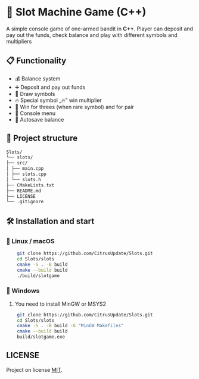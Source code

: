 # 🎰 Slot Machine Game (C++)

A simple console game of one-armed bandit in **C++**.
Player can deposit and pay out the funds, check balance and play with different symbols and multipliers

## 📋 Functionality
- 💰 Balance system
- ➕ Deposit and pay out funds
- 🎲 Draw symbols
- 🔥 Special symbol „🔥” win multiplier
- 💎 Win for threes (when rare symbol) and for pair
- 📝 Console menu
- 📂 Autosave balance

## 📂 Project structure
```bash
Slots/
└── slots/
├── src/
│ ├── main.cpp
│ ├── slots.cpp
│ └── slots.h
├── CMakeLists.txt
├── README.md
├── LICENSE
└── .gitignore
```
## 🛠️ Installation and start

### 🔹 Linux / macOS
```bash
    git clone https://github.com/CitrusUpdate/Slots.git
    cd Slots/slots
    cmake -S . -B build
    cmake --build build
    ./build/slotgame
```
### 🔹 Windows
1. You need to install MinGW or MSYS2
```bash
    git clone https://github.com/CitrusUpdate/Slots.git
    cd Slots/slots
    cmake -S . -B build -G "MinGW Makefiles"
    cmake --build build
    build/slotgame.exe
```

## LICENSE
Project on license [MIT](LICENSE).